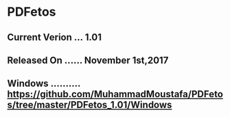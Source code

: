 # PDFetos

## Current Verion ... 1.01
## Released On ...... November 1st,2017

## Windows .......... https://github.com/MuhammadMoustafa/PDFetos/tree/master/PDFetos_1.01/Windows
